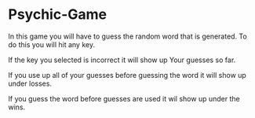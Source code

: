 # Psychic-Game

In this game you will have to guess the random word that is generated.
To do this you will hit any key.

If the key you selected is incorrect it will show up Your guesses so far.

If you use up all of your guesses before guessing the word it will show up under losses. 

If you guess the word before guesses are used it wil show up under the wins.
